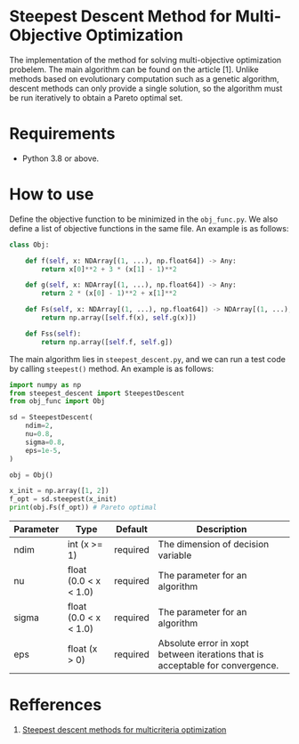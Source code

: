 # Steepest Descent Method for Multi-Objective Optimization

The implementation of the method for solving multi-objective optimization probelem. The main algorithm can be found on the article [1]. Unlike methods based on evolutionary computation such as a genetic algorithm, descent methods can only provide a single solution, so the algorithm must be run iteratively to obtain a Pareto optimal set.

# Requirements

- Python 3.8 or above.

# How to use

Define the objective function to be minimized in the `obj_func.py`. We also define a list of objective functions in the same file. An example is as follows:

```python
class Obj:

    def f(self, x: NDArray[(1, ...), np.float64]) -> Any:
        return x[0]**2 + 3 * (x[1] - 1)**2

    def g(self, x: NDArray[(1, ...), np.float64]) -> Any:
        return 2 * (x[0] - 1)**2 + x[1]**2

    def Fs(self, x: NDArray[(1, ...), np.float64]) -> NDArray[(1, ...), np.float64]:
        return np.array([self.f(x), self.g(x)])

    def Fss(self):
        return np.array([self.f, self.g])
```

The main algorithm lies in `steepest_descent.py`, and we can run a test code by calling `steepest()` method. An example is as follows:

```python
import numpy as np
from steepest_descent import SteepestDescent
from obj_func import Obj

sd = SteepestDescent(
    ndim=2,
    nu=0.8,
    sigma=0.8,
    eps=1e-5,
)

obj = Obj()

x_init = np.array([1, 2])
f_opt = sd.steepest(x_init)
print(obj.Fs(f_opt)) # Pareto optimal
```

|Parameter|Type|Default|Description|
|-|-|-|-|
|ndim|int (x >= 1)|required|The dimension of decision variable|
|nu|float (0.0 < x < 1.0)|required|The parameter for an algorithm|
|sigma|float (0.0 < x < 1.0)|required|The parameter for an algorithm|
|eps|float (x > 0)|required|Absolute error in xopt between iterations that is acceptable for convergence.|

# Refferences

1. [Steepest descent methods for multicriteria optimization](https://link.springer.com/article/10.1007%2Fs001860000043)